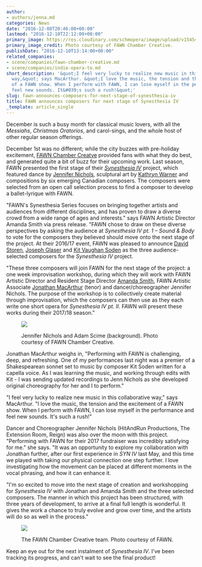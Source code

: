 ```yaml
---
author:
- authors/jenna.md
categories: News
date: "2016-12-08T20:46:00+00:00"
lastmod: "2016-12-10T22:12:00+00:00"
primary_image: https://res.cloudinary.com/schmopera/image/upload/v1545409169/media/webhook-uploads/1481230650858/2016-12-8---50-FAWN-2016.jpg.jpg
primary_image_credit: Photo courtesy of FAWN Chamber Creative.
publishDate: "2016-12-10T13:14:00+00:00"
related_companies:
- scene/companies/fawn-chamber-creative.md
- scene/companies/indie-opera-to.md
short_description: '&quot;I feel very lucky to realize new music in this collaborative
  way,&quot; says MacArthur. &quot;I love the music, the tension and the excitement
  of a FAWN show. When I perform with FAWN, I can lose myself in the performance and
  feel new sounds. It&#039;s such a rush!&quot;'
slug: fawn-announces-composers-for-next-stage-of-synesthesia-iv
title: FAWN announces composers for next stage of Synesthesia IV
_template: article_single
---
```


December is such a busy month for classical music lovers, with all the *Messiahs*, *Christmas Oratorios*, and carol-sings, and the whole host of other regular season offerings. 

December 1st was no different; while the city buzzes with pre-holiday excitement, [FAWN Chamber Creatve](/scene/companies/fawn-chamber-creative/) provided fans with what they do best, and generated quite a bit of buzz for their upcoming work. Last season, FAWN presented the first stage of their [*Synesthesia IV*](/in-review-synesthesia-iv-pt1/) project, which featured dance by [Jennifer Nichols](/scene/people/jennifer-nichols/), sculptural art by [Kathryn Warner](http://kathrynwarner.net/) and compositions by six emerging Canadian composers. The composers were selected from an open call selection process to find a composer to develop a ballet-lyrique with FAWN.

"FAWN's Synesthesia Series focuses on bringing together artists and audiences from different disciplines, and has proven to draw a diverse crowd from a wide range of ages and interests." says FAWN Artistic Director Amanda Smith via press release. "FAWN chose to draw on these diverse perspectives by asking the audience at *Synesthesia IV pt. 1 – Sound & Body* to vote for the composers they believed should move onto the next stage of the project. At their 2016/17 event, FAWN was pleased to announce [David Storen](http://davidstoren.wixsite.com/david-storencomposer), [Joseph Glaser](http://www.jglasermusic.com/) and [Kit Vaughan Soden](http://kit-soden-m7yx.squarespace.com/) as the three audience-selected composers for the *Synesthesia IV* project.

"These three composers will join FAWN for the next stage of the project: a one week improvisation workshop, during which they will work with FAWN Artistic Director and Resident Stage Director [Amanda Smith](/scene/people/amanda-smith/), FAWN Artistic Associate [Jonathan MacArthur](/scene/people/jonathan-macarthur/) (tenor) and dancer/choreographer Jennifer Nichols. The purpose of the workshop is to collectively create material through improvisation, which the composers can then use as they each write one short opera for *Synesthesia IV pt. II*. FAWN will present these works during their 2017/18 season."

<figure data-type="image">

![](https://res.cloudinary.com/schmopera/image/upload/v1545409169/media/webhook-uploads/1481230732025/2016-12-8---12-FAWN-2016.jpg.jpg)

<figcaption>Jennifer NIchols and Adam Scime (background). Photo courtesy of FAWN Chamber Creative.</figcaption>
</figure>

Jonathan MacArthur weighs in, "Performing with FAWN is challenging, deep, and refreshing. One of my performances last night was a premier of a Shakespearean sonnet set to music by composer Kit Soden written for a capella voice. As I was learning the music, and working through edits with Kit - I was sending updated recordings to Jenn Nichols as she developed original choreography for her and I to perform." 

"I feel very lucky to realize new music in this collaborative way," says MacArthur. "I love the music, the tension and the excitement of a FAWN show. When I perform with FAWN, I can lose myself in the performance and feel new sounds. It's such a rush!"

Dancer and Choreographer Jennifer Nichols (HitAndRun Productions, The Extension Room, Reign) was also over the moon with this project. "Performing with FAWN for their 2017 fundraiser was incredibly satisfying for me." she says. "It was an opportunity to explore my collaboration with Jonathan further, after our first experience in *SYN IV* last May, and this time we played with taking our physical connection one step further.  I love investigating how the movement can be placed at different moments in the vocal phrasing, and how it can enhance it.

"I'm so excited to move into the next stage of creation and workshopping for *Synesthesia IV* with Jonathan and Amanda Smith and the three selected composers.  The manner in which this project has been structured, with three years of development, to arrive at a final full length is wonderful.  It gives the work a chance to truly evolve and grow over time, and the artists will do so as well in the process."

<figure data-type="image">

![](https://res.cloudinary.com/schmopera/image/upload/v1545409169/media/webhook-uploads/1481230743364/2016-12-8---51-FAWN-2016.jpg.jpg)

<figcaption>The FAWN Chamber Creative team. Photo courtesy of FAWN.</figcaption>
</figure>

Keep an eye out for the next instalment of *Synesthesia IV*. I've been tracking its progress, and can't wait to see the final product! 
